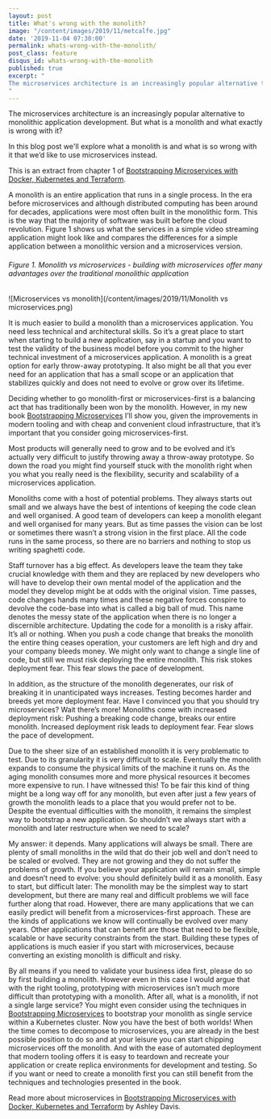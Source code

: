 ```yaml
---
layout: post
title: What's wrong with the monolith?
image: "/content/images/2019/11/metcalfe.jpg"
date: '2019-11-04 07:30:00'
permalink: whats-wrong-with-the-monolith/
post_class: feature
disqus_id: whats-wrong-with-the-monolith
published: true
excerpt: "
The microservices architecture is an increasingly popular alternative to monolithic application development. But what is a monolith and what exactly is wrong with it?
"
---
```


The microservices architecture is an increasingly popular alternative to monolithic application development. But what is a monolith and what exactly is wrong with it?

In this blog post we'll explore what a monolith is and what is so wrong with it that we’d like to use microservices instead.

This is an extract from chapter 1 of [Bootstrapping Microservices with Docker, Kubernetes and Terraform](http://bit.ly/2o0aDsP).

A monolith is an entire application that runs in a single process. In the era before microservices and although distributed computing has been around for decades, applications were most often built in the monolithic form. This is the way that the majority of software was built before the cloud revolution. Figure 1 shows us what the services in a simple video streaming application might look like and compares the differences for a simple application between a monolithic version and a microservices version.

###### Figure 1. Monolith vs microservices - building with microservices offer many advantages over the traditional monolithic application
![Microservices vs monolith](/content/images/2019/11/Monolith vs microservices.png)


It is much easier to build a monolith than a microservices application. You need less technical and architectural skills. So it’s a great place to start when starting to build a new application, say in a startup and you want to test the validity of the business model before you commit to the higher technical investment of a microservices application.
A monolith is a great option for early throw-away prototyping. It also might be all that you ever need for an application that has a small scope or an application that stabilizes quickly and does not need to evolve or grow over its lifetime.

Deciding whether to go monolith-first or microservices-first is a balancing act that has traditionally been won by the monolith. However, in my new book [Bootstrapping Microservices](http://bit.ly/2o0aDsP) I’ll show you, given the improvements in modern tooling and with cheap and convenient cloud infrastructure, that it’s important that you consider going microservices-first.

Most products will generally need to grow and to be evolved and it’s actually very difficult to justify throwing away a throw-away prototype. So down the road you might find yourself stuck with the monolith right when you what you really need is the flexibility, security and scalability of a microservices application.

Monoliths come with a host of potential problems. They always starts out small and we always have the best of intentions of keeping the code clean and well organised. A good team of developers can keep a monolith elegant and well organised for many years. But as time passes the vision can be lost or sometimes there wasn’t a strong vision in the first place. All the code runs in the same process, so there are no barriers and nothing to stop us writing spaghetti code. 

Staff turnover has a big effect. As developers leave the team they take crucial knowledge with them and they are replaced by new developers who will have to develop their own mental model of the application and the model they develop might be at odds with the original vision. Time passes, code changes hands many times and these negative forces conspire to devolve the code-base into what is called a big ball of mud. This name denotes the messy state of the application when there is no longer a discernible architecture.
Updating the code for a monolith is a risky affair. It’s all or nothing. When you push a code change that breaks the monolith the entire thing ceases operation, your customers are left high and dry and your company bleeds money. We might only want to change a single line of code, but still we must risk deploying the entire monolith. This risk stokes deployment fear. This fear slows the pace of development.

In addition, as the structure of the monolith degenerates, our risk of breaking it in unanticipated ways increases. Testing becomes harder and breeds yet more deployment fear. Have I convinced you that you should try microservices? Wait there’s more!
Monoliths come with increased deployment risk: Pushing a breaking code change, breaks our entire monolith. Increased deployment risk leads to deployment fear. Fear slows the pace of development.

Due to the sheer size of an established monolith it is very problematic to test. Due to its granularity it is very difficult to scale. Eventually the monolith expands to consume the physical limits of the machine it runs on. As the aging monolith consumes more and more physical resources it becomes more expensive to run. I have witnessed this! 
To be fair this kind of thing might be a long way off for any monolith, but even after just a few years of growth the monolith leads to a place that you would prefer not to be.
Despite the eventual difficulties with the monolith, it remains the simplest way to bootstrap a new application. So shouldn’t we always start with a monolith and later restructure when we need to scale? 

My answer: it depends. Many applications will always be small. There are plenty of small monoliths in the wild that do their job well and don’t need to be scaled or evolved. They are not growing and they do not suffer the problems of growth. If you believe your application will remain small, simple and doesn’t need to evolve: you should definitely build it as a monolith.
Easy to start, but difficult later: The monolith may be the simplest way to start development, but there are many real and difficult problems we will face further along that road.
However, there are many applications that we can easily predict will benefit from a microservices-first approach. These are the kinds of applications we know will continually be evolved over many years. Other applications that can benefit are those that need to be flexible, scalable or have security constraints from the start. Building these types of applications is much easier if you start with microservices, because converting an existing monolith is difficult and risky.

By all means if you need to validate your business idea first, please do so by first building a monolith. However even in this case I would argue that with the right tooling, prototyping with microservices isn’t much more difficult than prototyping with a monolith. After all, what is a monolith, if not a single large service? 
You might even consider using the techniques in [Bootstrapping Microservices](http://bit.ly/2o0aDsP) to bootstrap your monolith as single service within a Kubernetes cluster. Now you have the best of both worlds! When the time comes to decompose to microservices, you are already in the best possible position to do so and at your leisure you can start chipping microservices off the monolith. And with the ease of automated deployment that modern tooling offers it is easy to teardown and recreate your application or create replica environments for development and testing. So if you want or need to create a monolith first you can still benefit from the techniques and technologies presented in the book.

Read more about microservices in [Bootstrapping Microservices with Docker, Kubernetes and Terraform](http://bit.ly/2o0aDsP) by Ashley Davis.